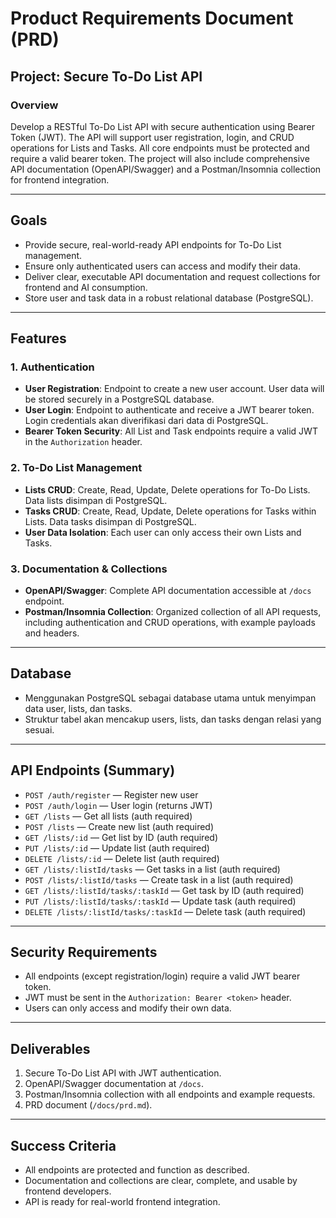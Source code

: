# Product Requirements Document (PRD)

## Project: Secure To-Do List API

### Overview
Develop a RESTful To-Do List API with secure authentication using Bearer Token (JWT). The API will support user registration, login, and CRUD operations for Lists and Tasks. All core endpoints must be protected and require a valid bearer token. The project will also include comprehensive API documentation (OpenAPI/Swagger) and a Postman/Insomnia collection for frontend integration.

---

## Goals
- Provide secure, real-world-ready API endpoints for To-Do List management.
- Ensure only authenticated users can access and modify their data.
- Deliver clear, executable API documentation and request collections for frontend and AI consumption.
- Store user and task data in a robust relational database (PostgreSQL).

---

## Features

### 1. Authentication
- **User Registration**: Endpoint to create a new user account. User data will be stored securely in a PostgreSQL database.
- **User Login**: Endpoint to authenticate and receive a JWT bearer token. Login credentials akan diverifikasi dari data di PostgreSQL.
- **Bearer Token Security**: All List and Task endpoints require a valid JWT in the `Authorization` header.

### 2. To-Do List Management
- **Lists CRUD**: Create, Read, Update, Delete operations for To-Do Lists. Data lists disimpan di PostgreSQL.
- **Tasks CRUD**: Create, Read, Update, Delete operations for Tasks within Lists. Data tasks disimpan di PostgreSQL.
- **User Data Isolation**: Each user can only access their own Lists and Tasks.

### 3. Documentation & Collections
- **OpenAPI/Swagger**: Complete API documentation accessible at `/docs` endpoint.
- **Postman/Insomnia Collection**: Organized collection of all API requests, including authentication and CRUD operations, with example payloads and headers.

---

## Database
- Menggunakan PostgreSQL sebagai database utama untuk menyimpan data user, lists, dan tasks.
- Struktur tabel akan mencakup users, lists, dan tasks dengan relasi yang sesuai.

---

## API Endpoints (Summary)
- `POST /auth/register` — Register new user
- `POST /auth/login` — User login (returns JWT)
- `GET /lists` — Get all lists (auth required)
- `POST /lists` — Create new list (auth required)
- `GET /lists/:id` — Get list by ID (auth required)
- `PUT /lists/:id` — Update list (auth required)
- `DELETE /lists/:id` — Delete list (auth required)
- `GET /lists/:listId/tasks` — Get tasks in a list (auth required)
- `POST /lists/:listId/tasks` — Create task in a list (auth required)
- `GET /lists/:listId/tasks/:taskId` — Get task by ID (auth required)
- `PUT /lists/:listId/tasks/:taskId` — Update task (auth required)
- `DELETE /lists/:listId/tasks/:taskId` — Delete task (auth required)

---

## Security Requirements
- All endpoints (except registration/login) require a valid JWT bearer token.
- JWT must be sent in the `Authorization: Bearer <token>` header.
- Users can only access and modify their own data.

---

## Deliverables
1. Secure To-Do List API with JWT authentication.
2. OpenAPI/Swagger documentation at `/docs`.
3. Postman/Insomnia collection with all endpoints and example requests.
4. PRD document (`/docs/prd.md`).

---

## Success Criteria
- All endpoints are protected and function as described.
- Documentation and collections are clear, complete, and usable by frontend developers.
- API is ready for real-world frontend integration.




